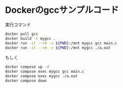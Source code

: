 
# Dockerのgccサンプルコード

実行コマンド

```bash
docker pull gcc
docker build -t mygcc .
docker run -it --rm -v ${PWD}:/mnt mygcc gcc main.c
docker run -it --rm -v ${PWD}:/mnt mygcc ./a.out
```

もしく

```bash
docker compose up -d
docker compose exec mygcc gcc main.c
docker compose exec mygcc ./a.out
docker compose down
```
